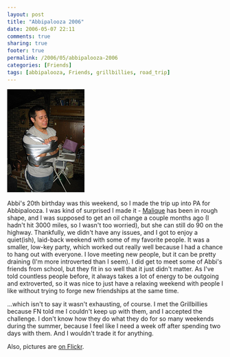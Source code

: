 ```yaml
---
layout: post
title: "Abbipalooza 2006"
date: 2006-05-07 22:11
comments: true
sharing: true
footer: true
permalink: /2006/05/abbipalooza-2006
categories: [Friends]
tags: [abbipalooza, Friends, grillbillies, road_trip]
---
```

<div class="imgRight"><a href="http://www.flickr.com/photos/brockli/142347157/" title="FN"><img src="/files/images/142347157_5aef1a561d_m.jpg" width="180" height="240" alt="I swear, he let me do this" /></a></div>

Abbi's 20th birthday was this weekend, so I made the trip up into PA for Abbipalooza.  I was kind of surprised I made it - <a href="/archives/2005/11/go_south_young_man.php">Malique</a> has been in rough shape, and I was supposed to get an oil change a couple months ago (I hadn't hit 3000 miles, so I wasn't too worried), but she can still do 90 on the highway.  Thankfully, we didn't have any issues, and I got to enjoy a quiet(ish), laid-back weekend with some of my favorite people.  It was a smaller, low-key party, which worked out really well because I had a chance to hang out with everyone.  I love meeting new people, but it can be pretty draining (I'm more introverted than I seem).  I did get to meet some of Abbi's friends from school, but they fit in so well that it just didn't matter.  As I've told countless people before, it always takes a lot of energy to be outgoing and extroverted, so it was nice to just have a relaxing weekend with people I like without trying to forge new friendships at the same time.

...which isn't to say it wasn't exhausting, of course.  I met the Grillbillies because FN told me I couldn't keep up with them, and I accepted the challenge.  I don't know how they do what they do for so many weekends during the summer, because I feel like I need a week off after spending two days with them.  And I wouldn't trade it for anything.

Also, pictures are <a href="http://www.flickr.com/photos/brockli/sets/72057594128401134/">on Flickr</a>.
